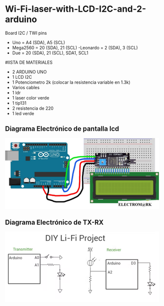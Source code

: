 # Wi-Fi-laser-with-LCD-I2C-and-2-arduino


 Board I2C / TWI pins
- Uno       =   A4 (SDA), A5 (SCL)
- Mega2560  =   20 (SDA), 21 (SCL)
-Leonardo  =   2 (SDA), 3 (SCL)
- Due       =   20 (SDA), 21 (SCL), SDA1, SCL1


#lISTA DE MATERIALES

- 2 ARDUINO UNO
- 1 LCD I2C
- 1 Potenciometro 2k (colocar la resistencia variable en 1.3k)
- Varios cables
- 1 ldr
- 1 laser color verde
- 1 tip131
- 2 resistencia de 220
- 1 led verde


## Diagrama Electrónico de pantalla lcd

![Circuito electronico](https://github.com/MarcoBravoG/Wi-Fi-laser-with-LCD-I2C-and-2-arduino/blob/main/descarga-1536x705.jpg)

## Diagrama Electrónico de TX-RX

![Circuito electronico](https://github.com/MarcoBravoG/Wi-Fi-laser-with-LCD-I2C-and-2-arduino/blob/main/Arduino%20circuito.PNG)
